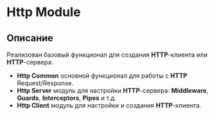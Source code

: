 # Http Module

## Описание
Реализован базовый функционал для создания **HTTP**-клиента или **HTTP**-сервера.

  - **Http Common** основной функционал для работы с **HTTP** Request/Response.
  - **Http Server** модуль для настройки **HTTP**-сервера: **Middleware**, **Guards**, **Interceptors**, **Pipes** и т.д.
  - **Http Client** модуль для настройки и создания **HTTP**-клиента.
